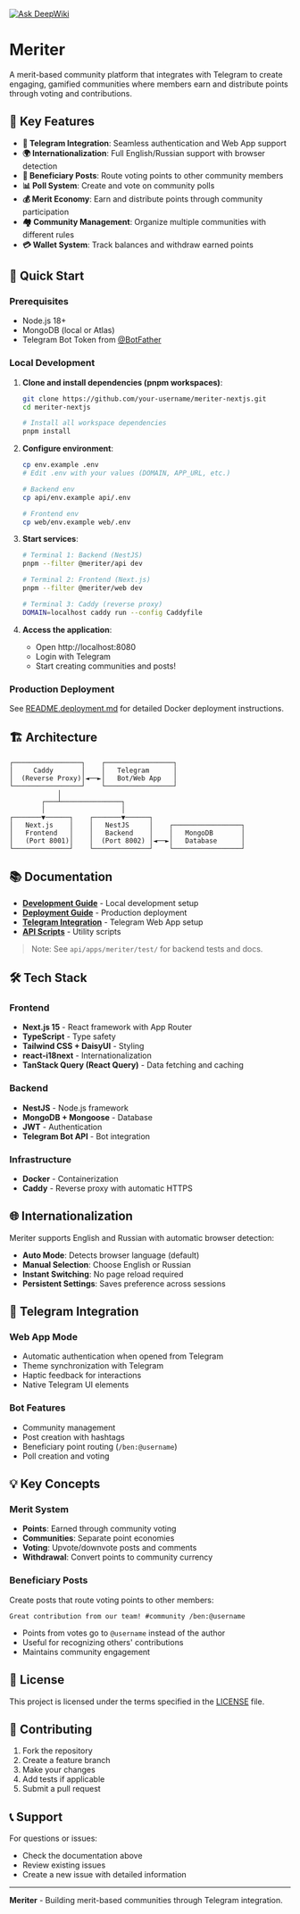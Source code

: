 [![Ask DeepWiki](https://deepwiki.com/badge.svg)](https://deepwiki.com/ichorid/meriter-nextjs)


# Meriter

A merit-based community platform that integrates with Telegram to create engaging, gamified communities where members earn and distribute points through voting and contributions.

## 🌟 Key Features

- **📱 Telegram Integration**: Seamless authentication and Web App support
- **🌍 Internationalization**: Full English/Russian support with browser detection
- **🎯 Beneficiary Posts**: Route voting points to other community members
- **📊 Poll System**: Create and vote on community polls
- **💰 Merit Economy**: Earn and distribute points through community participation
- **🏘️ Community Management**: Organize multiple communities with different rules
- **💳 Wallet System**: Track balances and withdraw earned points

## 🚀 Quick Start

### Prerequisites

- Node.js 18+
- MongoDB (local or Atlas)
- Telegram Bot Token from [@BotFather](https://t.me/botfather)

### Local Development

1. **Clone and install dependencies (pnpm workspaces)**:
   ```bash
   git clone https://github.com/your-username/meriter-nextjs.git
   cd meriter-nextjs

   # Install all workspace dependencies
   pnpm install
   ```

2. **Configure environment**:
   ```bash
   cp env.example .env
   # Edit .env with your values (DOMAIN, APP_URL, etc.)

   # Backend env
   cp api/env.example api/.env

   # Frontend env
   cp web/env.example web/.env
   ```

3. **Start services**:
   ```bash
   # Terminal 1: Backend (NestJS)
   pnpm --filter @meriter/api dev
   
   # Terminal 2: Frontend (Next.js)
   pnpm --filter @meriter/web dev
   
   # Terminal 3: Caddy (reverse proxy)
   DOMAIN=localhost caddy run --config Caddyfile
   ```

4. **Access the application**:
   - Open http://localhost:8080
   - Login with Telegram
   - Start creating communities and posts!

### Production Deployment

See [README.deployment.md](README.deployment.md) for detailed Docker deployment instructions.

## 🏗️ Architecture

```
┌─────────────────┐    ┌─────────────────┐
│     Caddy       │    │   Telegram      │
│  (Reverse Proxy)│◄──►│   Bot/Web App   │
└─────────────────┘    └─────────────────┘
            │
        ┌───┴───────────────┐
        │                   │
┌───────▼──────┐    ┌───────▼──────┐
│   Next.js    │    │   NestJS     │    ┌─────────────────┐
│   Frontend   │    │   Backend    │    │   MongoDB       │
│   (Port 8001)│    │  (Port 8002) │◄──►│   Database      │
└──────────────┘    └──────────────┘    └─────────────────┘
```

## 📚 Documentation

- **[Development Guide](DEVELOPMENT.md)** - Local development setup
- **[Deployment Guide](README.deployment.md)** - Production deployment
- **[Telegram Integration](web/TELEGRAM_WEBAPP.md)** - Telegram Web App setup
- **[API Scripts](api/scripts/README.md)** - Utility scripts
  
> Note: See `api/apps/meriter/test/` for backend tests and docs.

## 🛠️ Tech Stack

### Frontend
- **Next.js 15** - React framework with App Router
- **TypeScript** - Type safety
- **Tailwind CSS + DaisyUI** - Styling
- **react-i18next** - Internationalization
- **TanStack Query (React Query)** - Data fetching and caching

### Backend
- **NestJS** - Node.js framework
- **MongoDB + Mongoose** - Database
- **JWT** - Authentication
- **Telegram Bot API** - Bot integration

### Infrastructure
- **Docker** - Containerization
- **Caddy** - Reverse proxy with automatic HTTPS

## 🌐 Internationalization

Meriter supports English and Russian with automatic browser detection:

- **Auto Mode**: Detects browser language (default)
- **Manual Selection**: Choose English or Russian
- **Instant Switching**: No page reload required
- **Persistent Settings**: Saves preference across sessions

## 🤖 Telegram Integration

### Web App Mode
- Automatic authentication when opened from Telegram
- Theme synchronization with Telegram
- Haptic feedback for interactions
- Native Telegram UI elements

### Bot Features
- Community management
- Post creation with hashtags
- Beneficiary point routing (`/ben:@username`)
- Poll creation and voting

## 💡 Key Concepts

### Merit System
- **Points**: Earned through community voting
- **Communities**: Separate point economies
- **Voting**: Upvote/downvote posts and comments
- **Withdrawal**: Convert points to community currency

### Beneficiary Posts
Create posts that route voting points to other members:
```
Great contribution from our team! #community /ben:@username
```
- Points from votes go to `@username` instead of the author
- Useful for recognizing others' contributions
- Maintains community engagement

## 📄 License

This project is licensed under the terms specified in the [LICENSE](LICENSE) file.

## 🤝 Contributing

1. Fork the repository
2. Create a feature branch
3. Make your changes
4. Add tests if applicable
5. Submit a pull request

## 📞 Support

For questions or issues:
- Check the documentation above
- Review existing issues
- Create a new issue with detailed information

---

**Meriter** - Building merit-based communities through Telegram integration.
